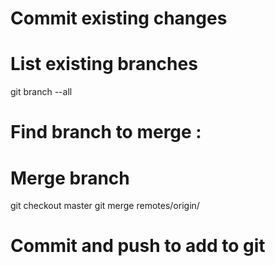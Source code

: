 # Commit existing changes

# List existing branches
git branch --all
  # Find branch to merge : <branch>
  
# Merge branch
git checkout master
git merge remotes/origin/<branch>

# Commit and push to add to git
